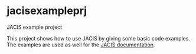 # jacisexampleprj

JACIS example project

This project shows how to use JACIS by giving some basic code examples.
The examples are used as well for the [JACIS documentation](https://github.com/JanWiemer/jacis/wiki).
